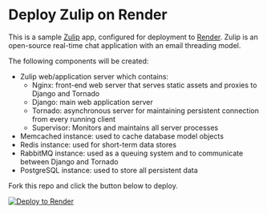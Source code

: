 # Deploy Zulip on Render

This is a sample [Zulip](https://zulip.com/) app, configured for deployment to [Render](https://render.com/). Zulip is an open-source real-time chat application with an email threading model. 

The following components will be created:

- Zulip web/application server which contains:
  - Nginx: front-end web server that serves static assets and proxies to Django and Tornado
  - Django: main web application server
  - Tornado: asynchronous server for maintaining persistent connection from every running client
  - Supervisor: Monitors and maintains all server processes
- Memcached instance: used to cache database model objects
- Redis instance: used for short-term data stores
- RabbitMQ instance: used as a queuing system and to communicate between Django and Tornado
- PostgreSQL instance: used to store all persistent data

Fork this repo and click the button below to deploy.

[![Deploy to Render](http://render.com/images/deploy-to-render-button.svg)](https://render.com/deploy?repo=https://github.com/render-examples/zulip)
